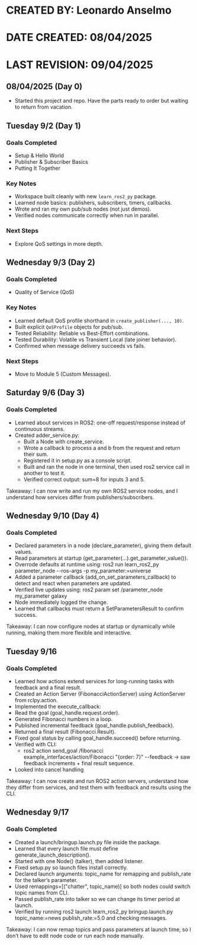 # CREATED BY:   	Leonardo Anselmo
# DATE CREATED: 	08/04/2025
# LAST REVISION:	09/04/2025 


## 08/04/2025 (Day 0)
- Started this project and repo. Have the parts ready to order but waiting to return from vacation.


## Tuesday 9/2 (Day 1)
### Goals Completed
- Setup & Hello World  
- Publisher & Subscriber Basics  
- Putting It Together  

### Key Notes
- Workspace built cleanly with new `learn_ros2_py` package.  
- Learned node basics: publishers, subscribers, timers, callbacks.  
- Wrote and ran my own pub/sub nodes (not just demos).  
- Verified nodes communicate correctly when run in parallel.  

### Next Steps
- Explore QoS settings in more depth. 


## Wednesday 9/3 (Day 2)
### Goals Completed
- Quality of Service (QoS)  

### Key Notes
- Learned default QoS profile shorthand in `create_publisher(..., 10)`.  
- Built explicit `QoSProfile` objects for pub/sub.  
- Tested Reliability: Reliable vs Best-Effort combinations.  
- Tested Durability: Volatile vs Transient Local (late joiner behavior).  
- Confirmed when message delivery succeeds vs fails.  

### Next Steps
- Move to Module 5 (Custom Messages).


## Saturday 9/6 (Day 3)
### Goals Completed
- Learned about services in ROS2: one-off request/response instead of continuous streams.
- Created adder_service.py:
    - Built a Node with create_service.
    - Wrote a callback to process a and b from the request and return their sum.
    - Registered it in setup.py as a console script.
    - Built and ran the node in one terminal, then used ros2 service call in another to test it.
    - Verified correct output: sum=8 for inputs 3 and 5.

Takeaway: I can now write and run my own ROS2 service nodes, and I understand how services differ from publishers/subscribers.


## Wednesday 9/10 (Day 4)
### Goals Completed
- Declared parameters in a node (declare_parameter), giving them default values.
- Read parameters at startup (get_parameter(...).get_parameter_value()).
- Overrode defaults at runtime using:
    ros2 run learn_ros2_py parameter_node --ros-args -p my_parameter:=universe
- Added a parameter callback (add_on_set_parameters_callback) to detect and react when parameters are updated.
- Verified live updates using:
    ros2 param set /parameter_node my_parameter galaxy
- Node immediately logged the change.
- Learned that callbacks must return a SetParametersResult to confirm success.

Takeaway: I can now configure nodes at startup or dynamically while running, making them more flexible and interactive.


## Tuesday 9/16
### Goals Completed
- Learned how actions extend services for long-running tasks with feedback and a final result.
- Created an Action Server (FibonacciActionServer) using ActionServer from rclpy.action.
- Implemented the execute_callback:
- Read the goal (goal_handle.request.order).
- Generated Fibonacci numbers in a loop.
- Published incremental feedback (goal_handle.publish_feedback).
- Returned a final result (Fibonacci.Result).
- Fixed goal status by calling goal_handle.succeed() before returning.
- Verified with CLI:
    - ros2 action send_goal /fibonacci example_interfaces/action/Fibonacci "{order: 7}" --feedback
        → saw feedback increments + final result sequence.
- Looked into cancel handling

Takeaway: I can now create and run ROS2 action servers, understand how they differ from services, and test them with feedback and results using the CLI.


## Wednesday 9/17
### Goals Completed
- Created a launch/bringup.launch.py file inside the package.
- Learned that every launch file must define generate_launch_description().
- Started with one Node() (talker), then added listener.
- Fixed setup.py so launch files install correctly.
- Declared launch arguments: topic_name for remapping and publish_rate for the talker’s parameter.
- Used remappings=[("chatter", topic_name)] so both nodes could switch topic names from CLI.
- Passed publish_rate into talker so we can change its timer period at launch.
- Verified by running ros2 launch learn_ros2_py bringup.launch.py topic_name:=news publish_rate:=5.0 and checking messages.

Takeaway: I can now remap topics and pass parameters at launch time, so I don’t have to edit node code or run each node manually.